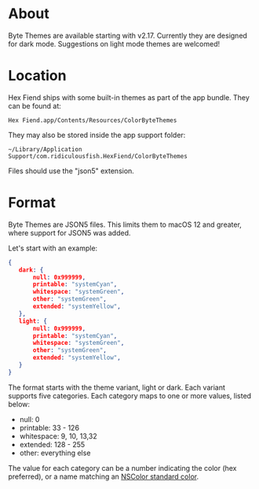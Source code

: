 # About

Byte Themes are available starting with v2.17. Currently they are designed for dark mode. Suggestions on light mode themes are welcomed!

# Location

Hex Fiend ships with some built-in themes as part of the app bundle. They can be found at:

```
Hex Fiend.app/Contents/Resources/ColorByteThemes
```

They may also be stored inside the app support folder:

```
~/Library/Application Support/com.ridiculousfish.HexFiend/ColorByteThemes
```

Files should use the "json5" extension.

# Format

Byte Themes are JSON5 files. This limits them to macOS 12 and greater, where support for JSON5 was added.

Let's start with an example:

```json
{
   dark: {
       null: 0x999999,
       printable: "systemCyan",
       whitespace: "systemGreen",
       other: "systemGreen",
       extended: "systemYellow",
   },
   light: {
       null: 0x999999,
       printable: "systemCyan",
       whitespace: "systemGreen",
       other: "systemGreen",
       extended: "systemYellow",
   }
}
```

The format starts with the theme variant, light or dark. Each variant supports five categories. Each category maps to one or more values, listed below:

- null: 0
- printable: 33 - 126
- whitespace: 9, 10, 13,32
- extended: 128 - 255
- other: everything else

The value for each category can be a number indicating the color (hex preferred), or a name matching an [NSColor standard color](https://developer.apple.com/documentation/appkit/nscolor/standard_colors).

